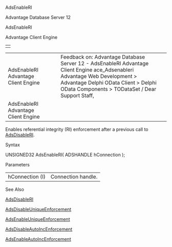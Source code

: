 AdsEnableRI




Advantage Database Server 12  

AdsEnableRI

Advantage Client Engine

|  |
| --- |
|  |

|  |  |  |  |  |
| --- | --- | --- | --- | --- |
| AdsEnableRI  Advantage Client Engine |  |  | Feedback on: Advantage Database Server 12 - AdsEnableRI Advantage Client Engine ace\_Adsenableri Advantage Web Development > Advantage Delphi OData Client > Delphi OData Components > TODataSet / Dear Support Staff, |  |
| AdsEnableRI  Advantage Client Engine |  |  |  |  |

Enables referential integrity (RI) enforcement after a previous call to [AdsDisableRI](ace_adsdisableri.htm).

Syntax

UNSIGNED32 AdsEnableRI( ADSHANDLE hConnection );

Parameters

|  |  |
| --- | --- |
| hConnection (I) | Connection handle. |

See Also

[AdsDisableRI](ace_adsdisableri.htm)

[AdsDisableUniqueEnforcement](ace_adsdisableuniqueenforcement.htm)

[AdsEnableUniqueEnforcement](ace_adsenableuniqueenforcement.htm)

[AdsDisableAutoIncEnforcement](ace_adsdisableautoincenforcement.htm)

[AdsEnableAutoIncEnforcement](ace_adsenableautoincenforcement.htm)